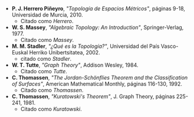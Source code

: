 * **P. J. Herrero Piñeyro**, *"Topología de Espacios Métricos"*, páginas 9-18, Universidad de Murcia, 2010.
  * Citado como *Herrero*.
* **W. S. Massey**, *"Algebraic Topology: An Introduction"*, Springer-Verlag, 1977.
  * Citado como *Massey*.
* **M. M. Stadler**, *"¿Qué es la Topología?"*, Universidad del País Vasco-Euskal Herriko Unibertsitatea, 2002.
  * citado como *Stadler*.
* **W. T. Tutte**, *"Graph Theory"*, Addison Wesley, 1984.
  * Citado como *Tutte*.
* **C. Thomassen**, *"The Jordan-Schönflies Theorem and the Classification of Surfaces"*, American Mathematical Monthly, páginas 116-130, 1992.
  * Citado como *Thomassen*.
* **C. Thomassen**, *"Kuratowski's Theorem"*, J. Graph Theory, páginas 225-241, 1981.
  * Citado como *Kuratowski*.
